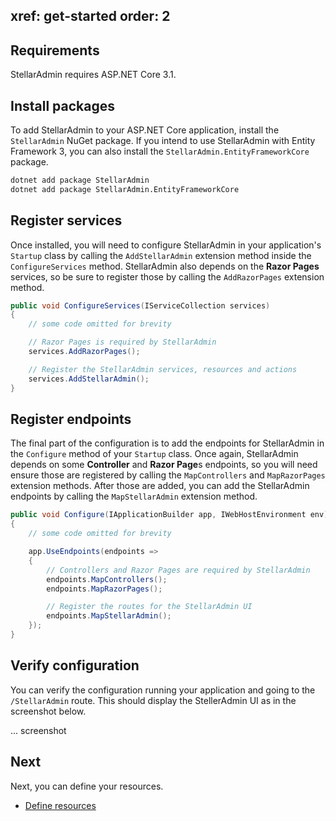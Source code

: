 xref: get-started
order: 2
---

## Requirements

StellarAdmin requires ASP.NET Core 3.1.

## Install packages

To add StellarAdmin to your ASP.NET Core application, install the `StellarAdmin` NuGet package. If you intend to use StellarAdmin with Entity Framework 3, you can also install the `StellarAdmin.EntityFrameworkCore` package.

```bash
dotnet add package StellarAdmin
dotnet add package StellarAdmin.EntityFrameworkCore
```

## Register services

Once installed, you will need to configure StellarAdmin in your application's `Startup` class by calling the `AddStellarAdmin` extension method inside the `ConfigureServices` method. StellarAdmin also depends on the **Razor Pages** services, so be sure to register those by calling the `AddRazorPages` extension method.

```cs
public void ConfigureServices(IServiceCollection services)
{
    // some code omitted for brevity

    // Razor Pages is required by StellarAdmin
    services.AddRazorPages();

    // Register the StellarAdmin services, resources and actions
    services.AddStellarAdmin();
}
```

## Register endpoints

The final part of the configuration is to add the endpoints for StellarAdmin in the `Configure` method of your `Startup` class. Once again, StellarAdmin depends on some **Controller** and **Razor Page**s endpoints, so you will need ensure those are registered by calling the `MapControllers` and `MapRazorPages` extension methods. After those are added, you can add the StellarAdmin endpoints by calling the `MapStellarAdmin` extension method.

```cs
public void Configure(IApplicationBuilder app, IWebHostEnvironment env)
{
    // some code omitted for brevity

    app.UseEndpoints(endpoints =>
    {
        // Controllers and Razor Pages are required by StellarAdmin
        endpoints.MapControllers();
        endpoints.MapRazorPages();

        // Register the routes for the StellarAdmin UI
        endpoints.MapStellarAdmin();
    });
}
```

## Verify configuration

You can verify the configuration running your application and going to the `/StellarAdmin` route. This should display the StellerAdmin UI as in the screenshot below.

... screenshot

## Next

Next, you can define your resources.

* [Define resources](resources)